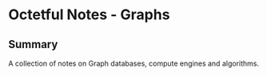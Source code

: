 # Octetful Notes - Graphs

## Summary
A collection of notes on Graph databases, compute engines and algorithms.


